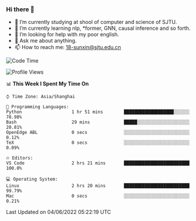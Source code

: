 ### Hi there 👋

<!--
**sunxin000/sunxin000** is a ✨ _special_ ✨ repository because its `README.md` (this file) appears on your GitHub profile.

Here are some ideas to get you started:

- 🔭 I’m currently working on ...
- 🌱 I’m currently learning ...
- 👯 I’m looking to collaborate on ...
- 🤔 I’m looking for help with ...
- 💬 Ask me about ...
- 📫 How to reach me: ...
- 😄 Pronouns: ...
- ⚡ Fun fact: ...
-->
- 🏫 I’m currently studying at shool of computer and science of SJTU.
- 🌱 I’m currently learning nlp, \*former, GNN, causal inference and so forth.
- 🤔 I’m looking for help with my poor english.
- 💬 Ask me about anything.
- 📫 How to reach me: 18-sunxin@sjtu.edu.cn
<!--START_SECTION:waka-->
![Code Time](http://img.shields.io/badge/Code%20Time-194%20hrs%2032%20mins-blue)

![Profile Views](http://img.shields.io/badge/Profile%20Views-2-blue)

📊 **This Week I Spent My Time On** 

```text
⌚︎ Time Zone: Asia/Shanghai

💬 Programming Languages: 
Python                   1 hr 51 mins        ███████████████████░░░░░░   78.98% 
Bash                     29 mins             █████░░░░░░░░░░░░░░░░░░░░   20.81% 
OpenEdge ABL             0 secs              ░░░░░░░░░░░░░░░░░░░░░░░░░   0.12% 
TeX                      0 secs              ░░░░░░░░░░░░░░░░░░░░░░░░░   0.09%

🔥 Editors: 
VS Code                  2 hrs 21 mins       █████████████████████████   100.0%

💻 Operating System: 
Linux                    2 hrs 20 mins       █████████████████████████   99.79% 
Mac                      0 secs              ░░░░░░░░░░░░░░░░░░░░░░░░░   0.21%

```


 Last Updated on 04/06/2022 05:22:19 UTC
<!--END_SECTION:waka-->
